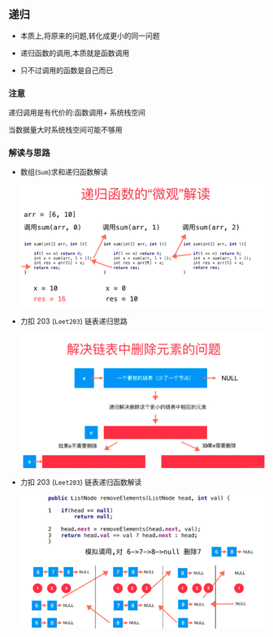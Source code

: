 ## 递归

+  本质上,将原来的问题,转化成更小的同一问题

+  递归函数的调用,本质就是函数调用

+  只不过调用的函数是自己而已

### 注意

递归调用是有代价的:函数调用+ 系统栈空间

当数据量大时系统栈空间可能不够用

### 解读与思路

+ 数组(`Sum`)求和递归函数解读

    ![](https://github.com/27392/java-notes/blob/master/src/main/resources/Sum%E9%80%92%E5%BD%92%E5%87%BD%E6%95%B0%E8%A7%A3%E8%AF%BB.png)

+ 力扣 203 (`Leet203`) 链表递归思路

    ![](https://github.com/27392/java-notes/blob/master/src/main/resources/%E9%93%BE%E8%A1%A8%E9%80%92%E5%BD%92.png)

+ 力扣 203 (`Leet203`) 链表递归函数解读

    ![](https://github.com/27392/java-notes/blob/master/src/main/resources/%E9%93%BE%E8%A1%A8%E9%80%92%E5%BD%92%E5%87%BD%E6%95%B0%E8%A7%A3%E8%AF%BB.png)
